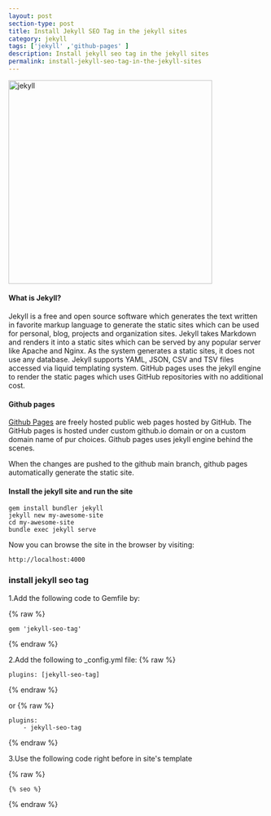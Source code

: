 ```yaml
---
layout: post
section-type: post
title: Install Jekyll SEO Tag in the jekyll sites
category: jekyll
tags: ['jekyll' ,'github-pages' ]
description: Install jekyll seo tag in the jekyll sites
permalink: install-jekyll-seo-tag-in-the-jekyll-sites
---
```



<img src="https://jekyllrb.com/img/jekyll-og.png" class="img-thumbnail img-rounded" height="400px" alt="jekyll">

#### What is Jekyll?

Jekyll is a free and open source software which generates the text written in favorite markup language to generate the
static sites which can be used for personal, blog, projects and organization sites. Jekyll takes Markdown and renders it into a
static sites which can be served by any popular server like Apache and Nginx. As the system generates a static sites, it
does not use any database. Jekyll supports YAML, JSON, CSV and TSV files accessed via liquid templating system. GitHub
pages uses the jekyll engine to render the static pages which uses GitHub repositories with no additional cost.


#### Github pages

[Github Pages](https://pages.github.com/) are freely hosted public web pages hosted by GitHub. The GitHub pages is
hosted under custom <span class="important">github.io</span> domain or on a custom domain name of pur choices. Github
pages uses jekyll engine behind the scenes.

When the changes are pushed to the github main branch, github pages automatically generate the static site. 

#### Install the jekyll site and run the site
    
    gem install bundler jekyll
    jekyll new my-awesome-site
    cd my-awesome-site
    bundle exec jekyll serve

Now you can browse the site in the browser by visiting:

    http://localhost:4000


### install jekyll seo tag

1.Add the following code to Gemfile by:

{% raw %}

    gem 'jekyll-seo-tag'
{% endraw %}

2.Add the following to _config.yml file:
{% raw %}

    plugins: [jekyll-seo-tag]
{% endraw %}

or
{% raw %}

    plugins:
        - jekyll-seo-tag
{% endraw %}
 
3.Use the following code right before <span class="important"> </head> </span> in site's template

{% raw %}

    {% seo %}
{% endraw %}
